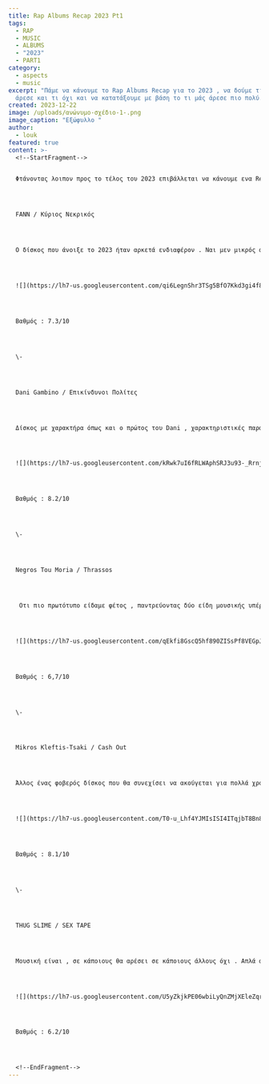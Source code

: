 ```yaml
---
title: Rap Albums Recap 2023 Pt1
tags:
  - RAP
  - MUSIC
  - ALBUMS
  - "2023"
  - PART1
category:
  - aspects
  - music
excerpt: "Πάμε να κάνουμε το Rap Albums Recap για το 2023 , να δούμε τι μας
  άρεσε και τι όχι και να κατατάξουμε με βάση το τι μάς άρεσε πιο πολύ. "
created: 2023-12-22
image: /uploads/ανώνυμο-σχέδιο-1-.png
image_caption: "Εξώφυλλο "
author:
  - louk
featured: true
content: >-
  <!--StartFragment-->


  Φτάνοντας λοιπον προς το τέλος του 2023 επιβάλλεται να κάνουμε ενα Recap στο τι ακούσαμε φέτος όσον αφορά τους Ραπ δίσκους. Οι δουλειές που βγήκαν ήταν πολλές , άλλες καλές άλλες όχι και τόσο , άλλες ήταν κανονικά LP με 9+ τραγούδια ενώ άλλες EP με λιγότερα από 7. Προφανώς και οι βαθμολογίες και τα σχόλια είναι η προσωπική μου άποψη και σε καμία περίπτωση δεν νομίζω πως αυτή η άποψη έχει μεγαλύτερη βαρύτητα από του οποιουδήποτε άλλου. Επειδή οι δίσκοι είναι πάνω από 30 , θα τα χωρίσουμε σε 2 διαφορετικά άρθρα και θα τα σχολιάσουμε με την σειρά που βγήκαν . Τα Top-50 τραγούδια θα μπουν σε playlist που θα μπορείτε να βρείτε στο Spotify καθώς και τις αναλυτικές βαθμολογίες θα μπορείτε να τις βρείτε στην σελίδα μας στο Instagram. 




  FANN / Κύριος Νεκρικός




  Ο δίσκος που άνοιξε το 2023 ήταν αρκετά ενδιαφέρον . Ναι μεν μικρός αλλά με ορισμένα πολύ δυνατά κομμάτια και μια φοβερή συνεργασία μπορούμε να πούμε κάλλιστα οτι ο χρόνος μπήκε με το δεξί . Μπορεί ο FANN να μην απομακρύνθηκε από αυτά που μας έχει συνηθίσει χωρίς αυτό να σημαίνει πως ήταν μονοδιάστατος καθώς υπάρχουν και πιο συναισθηματικά τραγούδια αλλά και τα πιο battle τα οποία τον εδραίωσαν στην σκηνή του ραπ .   




  ![](https://lh7-us.googleusercontent.com/qi6LegnShr3TSg5BfO7Kkd3gi4f8t3FOP6kMQTpvm5qWJh0-Cgg2aMCxk3lgg1SU7Trk8j7v4nZUw7JIgF9FK_Yw4C3XJ0hii9IBV-xUEGFC-MzGL0DTIXzzOEIyEk_qKl3rUSh138iKUtCR_Lz53Nc)




  Βαθμός : 7.3/10




  \-




  Dani Gambino / Επικίνδυνοι Πολίτες 




  Δίσκος με χαρακτήρα όπως και ο πρώτος του Dani , χαρακτηριστικές παραγωγές και απίστευτες μελωδίες . Είναι αδύνατον για μένα να μην τον συμπεριλαμβάνεις στους δίσκους της χρονιάς και μπαίνει με άνεση στους δικούς μου Top-3 για το 2023 . Παρόλο που η θεματολογία ήταν κυρίως η ίδια με τον προηγούμενο δίσκο , δεν το βρήκα καθόλου βαρετό καθώς είχε πολύ δυνατά lyrics και απίστευτο energy . Επίσης όλο αυτό το κομμάτι με τις μελωδίες και τι φωνές από πίσω τον κάνει να ξεχωρίζει .  




  ![](https://lh7-us.googleusercontent.com/kRwk7uI6fRLWAphSRJ3u93-_Rrnj0uXQ2PCy7Z18u3Fz-DcsuFOx1iNLweuodtqu-pNUPb5ss1y7bAQLF72OnGaPqYjbXNAyJIuBHZjEIldJNYrdK_vtaeCRs7kv93yrGrY6zlK1fOuqWB3pl2okF8U)




  Βαθμός : 8.2/10




  \-




  Negros Tou Moria / Thrassos 




   Οτι πιο πρωτότυπο είδαμε φέτος , παντρεύοντας δύο είδη μουσικής υπέροχα , τα ρεμπέτικα με την ραπ (“Είμαστε οι πρώτοι τραμπέτες”) . Πολλά διαφορετικά flow ακόμα και στα ίδια τραγούδια , ωραία αντιρατσιστικά και κοινωνικά μηνύματα , απίστευτο diversity και μια δουλειά που θα μείνει . Όσο ακούς τον δίσκο τόσο πιο πολύ σου αρέσει γιατί το αυτί σου ξεκινάει και σιγά σιγά συνηθίζει αυτόν τον νέο ήχο . Ίσως το 6,7/10 να τον αδικεί καθώς προέρχεται από 1-2 ακροάσεις και ίσως να μην είναι αρκετές για να τον αξιολογήσεις σωστά . Μακάρι στο μέλλον να δούμε και άλλες δουλειές με παρόμοια πρωτοτυπία .




  ![](https://lh7-us.googleusercontent.com/qEkfi8GscQ5hf890ZISsPf8VEGpJyZVqXDgN4c0kncVV0YD8FIy4cpwmi_cQZpPAwT0WMZCmfy96BuYNC3xDxh7FR4t3TAtSSFGXaElexJh_sYb8cqdAUWkpbcWLq-adTpCkw3uCQcszAJLqcQElLzo)




  Βαθμός : 6,7/10 




  \-




  Mikros Kleftis-Tsaki / Cash Out 




  Άλλος ένας φοβερός δίσκος που θα συνεχίσει να ακούγεται για πολλά χρόνια ακόμα . Η συζήτηση γύρω από αυτόν τον δίσκο γινόταν αποκλειστικά πάνω στο αν είναι πιο πολύ δίσκος Tsaki ή MK . Κατα την γνώμη μου ήταν και των 2 το ίδιο . Ο συνδυασμός τους ήταν τέλειος και ο ήχος που βγήκε ήταν πολύ κοντά σε αυτά που τους έχουμε συνηθίσει να κάνουν ο καθένας ξεχωριστά . Φοβερά vibes , έξυπνα punchlines και πολύ καλές παράγωγες . Τέλος ξεχωριστό και φουλ ενδιαφέρον εξώφυλλο . 




  ![](https://lh7-us.googleusercontent.com/T0-u_Lhf4YJMIsISI4ITqjbT8Bn8qGdil2XAxM93-oOAMaNY717U4NLhOcRCb5zurBUUcUsz35Wp6gH7CaIYY4HWy9uuRr6YG4RxeDm90cPbzAJ8FY3Iqa5PtWLMT7FeXpC7k-eh9u-AwDTKFfOF0gQ)




  Βαθμός : 8.1/10




  \-




  THUG SLIME / SEX TAPE




  Μουσική είναι , σε κάποιους θα αρέσει σε κάποιους άλλους όχι . Απλά αυτός ο δίσκος δεν είναι για μένα . Μπορεί να μην είναι εκπαιδευμένο το αυτί μου , μπορεί να τον αδικώ καθώς ο βαθμός προέρχεται μόνο από μια ακρόαση  , μπορεί το ένα , μπορεί το άλλο . Έχει ορισμένα beats που μου άρεσαν και κάποια τραγούδια που θα ξανακουγα ευχάριστα αλλά συνολικά σαν δίσκος για μένα τίποτα το ιδιαίτερο . Τέλος μου άρεσε το γεγονός ότι το όνομα του δίσκου συνδέεται ωραία με το vibe του και με τα τραγούδια του . 




  ![](https://lh7-us.googleusercontent.com/U5yZkjkPE06wbiLyQnZMjXEleZqrvA0qsydzAlkU-wEcvRBsaqRfNrkCzHSCp2DbBOXPEzCTuxivkaiV_QzK7CFuUXN45tBKlQ0Aj5OMgDYfFyITczA8GFG4wpiRGodGewx-dSAdSs7oCOVRVE1zMZ0)




  Βαθμός : 6.2/10 




  <!--EndFragment-->
---
```

